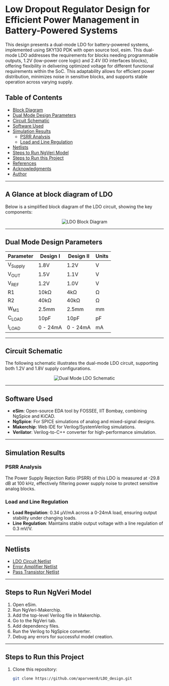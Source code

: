 # Low Dropout Regulator Design for Efficient Power Management in Battery-Powered Systems

This design presents a dual-mode LDO for battery-powered systems, implemented using SKY130 PDK with open source tool, esim. This dual-mode LDO addresses the requirements for blocks needing programmable outputs, 1.2V (low-power core logic) and 2.4V (IO interfaces blocks), offering flexibility in delivering optimized voltage for different functional requirements within the SoC. This adaptability allows for efficient power distribution, minimizes noise in sensitive blocks, and supports stable operation across varying supply.

## Table of Contents
- [Block Diagram](#block-diagram)
- [Dual Mode Design Parameters](#dual-mode-design-parameters)
- [Circuit Schematic](#circuit-schematic)
- [Software Used](#software-used)
- [Simulation Results](#simulation-results)
  - [PSRR Analysis](#psrr-analysis)
  - [Load and Line Regulation](#load-and-line-regulation)
- [Netlists](#netlists)
- [Steps to Run NgVeri Model](#steps-to-run-ngveri-model)
- [Steps to Run this Project](#steps-to-run-this-project)
- [References](#references)
- [Acknowledgments](#acknowledgments)
- [Author](#author)

---


## A Glance at block diagram of LDO
Below is a simplified block diagram of the LDO circuit, showing the key components:
<p align="center">
  <img src="images/dual_mode_LDO_block_diagram.png" alt="LDO Block Diagram"/>
</p>

---

## Dual Mode Design Parameters

| Parameter        | Design I       | Design II     | Units |
|------------------|----------------|---------------|-------|
| V<sub>Supply</sub>     | 1.8V           | 1.2V          | V     |
| V<sub>OUT</sub>        | 1.5V           | 1.1V          | V     |
| V<sub>REF</sub>        | 1.2V           | 1.0V          | V     |
| R1               | 10kΩ           | 4kΩ           | Ω     |
| R2               | 40kΩ           | 40kΩ          | Ω     |
| W<sub>M1</sub>         | 2.5mm          | 2.5mm         | mm    |
| C<sub>LOAD</sub>       | 10pF           | 10pF          | pF    |
| I<sub>LOAD</sub>       | 0 - 24mA       | 0 - 24mA      | mA    |

---

## Circuit Schematic
The following schematic illustrates the dual-mode LDO circuit, supporting both 1.2V and 1.8V supply configurations.
<p align="center">
  <img src="images/dual_mode_LDO_schematic.png" alt="Dual Mode LDO Schematic"/>
</p>

---

## Software Used
- **eSim**: Open-source EDA tool by FOSSEE, IIT Bombay, combining NgSpice and KiCAD.
- **NgSpice**: For SPICE simulations of analog and mixed-signal designs.
- **Makerchip**: Web IDE for Verilog/SystemVerilog simulations.
- **Verilator**: Verilog-to-C++ converter for high-performance simulation.

---

## Simulation Results

### PSRR Analysis
The Power Supply Rejection Ratio (PSRR) of this LDO is measured at -29.8 dB at 100 kHz, effectively filtering power supply noise to protect sensitive analog blocks.

### Load and Line Regulation
- **Load Regulation**: 0.34 µV/mA across a 0-24mA load, ensuring output stability under changing loads.
- **Line Regulation**: Maintains stable output voltage with a line regulation of 0.3 mV/V.

---

## Netlists
- [LDO Circuit Netlist](LDO/LDO.cir.out)
- [Error Amplifier Netlist](LDO/Error_Amp.cir.out)
- [Pass Transistor Netlist](LDO/Pass_Transistor.cir.out)

---

## Steps to Run NgVeri Model
1. Open eSim.
2. Run NgVeri-Makerchip.
3. Add the top-level Verilog file in Makerchip.
4. Go to the NgVeri tab.
5. Add dependency files.
6. Run the Verilog to NgSpice converter.
7. Debug any errors for successful model creation.

---

## Steps to Run this Project
1. Clone this repository:
   ```bash
   git clone https://github.com/aparveen8/LDO_design.git
